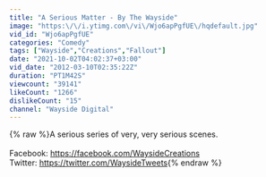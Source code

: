 ```yaml
---
title: "A Serious Matter - By The Wayside"
image: "https:\/\/i.ytimg.com\/vi\/Wjo6apPgfUE\/hqdefault.jpg"
vid_id: "Wjo6apPgfUE"
categories: "Comedy"
tags: ["Wayside","Creations","Fallout"]
date: "2021-10-02T04:02:37+03:00"
vid_date: "2012-03-10T02:35:22Z"
duration: "PT1M42S"
viewcount: "39141"
likeCount: "1266"
dislikeCount: "15"
channel: "Wayside Digital"
---
```

{% raw %}A serious series of very, very serious scenes.<br /><br />Facebook: <a rel="nofollow" target="blank" href="https://facebook.com/WaysideCreations">https://facebook.com/WaysideCreations</a><br />Twitter: <a rel="nofollow" target="blank" href="https://twitter.com/WaysideTweets">https://twitter.com/WaysideTweets</a>{% endraw %}

